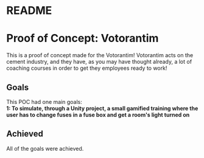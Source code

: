 # README

# Proof of Concept: Votorantim
This is a proof of concept made for the Votorantim! Votorantim acts on the cement industry, and they have, as you may have thought already, 
a lot of coaching courses in order to get they employees ready to work!

<h2> Goals </h2>
<p>
	This POC had one main goals: <br>
	<b> 1: To simulate, through a Unity project, a small gamified training where the user has to change fuses in a fuse box and get a room's light turned on </b> <br>
</p>

<h2> Achieved </h2>
<p>
  All of the goals were achieved.
</p>

